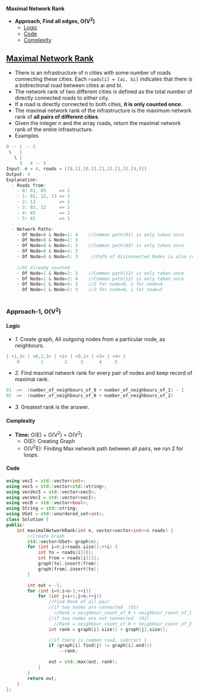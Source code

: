 **Maximal Network Rank**
- **Approach, Find all edges, O(V<sup>2</sup>)**
  - [Logic](#l)
  - [Code](#c)
  - [Complexity](#co)

## [Maximal Network Rank](https://leetcode.com/problems/maximal-network-rank/)
- There is an infrastructure of n cities with some number of roads connecting these cities. Each `roads[i] = [ai, bi]` indicates that there is a bidirectional road between cities ai and bi.
- The network rank of two different cities is defined as the total number of directly connected roads to either city. 
- If a road is directly connected to both cities, **it is only counted once.**
- The maximal network rank of the infrastructure is the maximum network rank of **all pairs of different cities**.
- Given the integer n and the array roads, return the maximal network rank of the entire infrastructure.
- Examples
```c
0 -- 1 -- 2
 \   |
   \ |
     3   4 -- 5
Input: n = 4, roads = [[0,1],[0,3],[1,2],[1,3],[4,5]]
Output: 4
Explanation:
  - Roads from:
    - 0: 01, 03     => 2
    - 1: 01, 12, 13 => 3
    - 2: 12         => 1
    - 3: 03, 13     => 2
    - 4: 45         => 1
    - 5: 45         => 1

  - Network Paths:
    - Of Node=0 & Node=1: 4    //Common path(01) is only taken once
    - Of Node=0 & Node=2: 3
    - Of Node=0 & Node=3: 3    //Common path(03) is only taken once
    - Of Node=0 & Node=4: 3
    - Of Node=0 & Node=5: 3     //Path of disconnected Nodes is also counted
    
    //01 already counted
    - Of Node=1 & Node=2: 3    //Common path(12) is only taken once
    - Of Node=1 & Node=3: 4    //Common path(13) is only taken once
    - Of Node=1 & Node=4: 3    //2 for node=0, 1 for node=4
    - Of Node=1 & Node=5: 3    //2 for node=0, 1 for node=5
    
```

### Approach-1, O(V<sup>2</sup>)
<a name=l></a>
#### Logic
- _1._ Create graph, All outgoing nodes from a particular node, as neighbours.
```c
| <1,3> | <0,2,3> | <1> | <0,1> | <5> | <4> |
    0        1        2     3      4     5
```
- _2._ Find maximal network rank for every pair of nodes and keep record of maximal rank.
```c
01  =>  (number_of_neighbours_of_0 + number_of_neighbours_of_1) - 1     //Since 0 and 1 are connected
02  =>  (number_of_neighbours_of_0 + number_of_neighbours_of_2)         //Since 0 and 2 are not connected
```
- _3._ Greatest rank is the answer.

<a name=co></a>
#### Complexity
- **Time:** O(E) + O(V<sup>2</sup>) = O(V<sup>2</sup>)
  - O(E): Creating Graph
  - O(V<sup>2</sup>E): Finding Max network path between all pairs, we run 2 for loops.

<a name=c></a>
#### Code
```cpp
using vecI = std::vector<int>;
using vecS = std::vector<std::string>;
using vecVecS = std::vector<vecS>;
using vecVecI = std::vector<vecI>;
using vecB = std::vector<bool>;
using String = std::string;
using USet = std::unordered_set<int>;
class Solution {
public:
    int maximalNetworkRank(int n, vector<vector<int>>& roads) {
        //Create Graph
        std::vector<USet> graph(n);
        for (int i=0;i<roads.size();++i) {
            int to = roads[i][0];
            int from = roads[i][1];
            graph[to].insert(from);
            graph[from].insert(to);
        }

        int out = -1;
        for (int i=0;i<n-1;++i){
            for (int j=i+1;j<n;++j){
                //Find Rank of all pair
                //if two nodes are connected  (01)
                  //Rank = neighbour_count_of_0 + neighbour_count_of_1 - 1
                //if two nodes are not connected  (02)
                  //Rank = neighbour_count_of_0 + neighbour_count_of_2
                int rank = graph[i].size() + graph[j].size();

                //if there is common road, subtract 1
                if (graph[i].find(j) != graph[i].end())
                    --rank;

                out = std::max(out, rank);
            }
        }
        return out;        
    }
};
```
